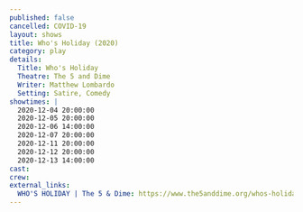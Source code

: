 ```yaml
---
published: false
cancelled: COVID-19
layout: shows
title: Who's Holiday (2020)
category: play
details:
  Title: Who's Holiday
  Theatre: The 5 and Dime
  Writer: Matthew Lombardo
  Setting: Satire, Comedy
showtimes: |
  2020-12-04 20:00:00
  2020-12-05 20:00:00
  2020-12-06 14:00:00
  2020-12-07 20:00:00
  2020-12-11 20:00:00
  2020-12-12 20:00:00
  2020-12-13 14:00:00
cast:
crew:
external_links:
  WHO'S HOLIDAY | The 5 & Dime: https://www.the5anddime.org/whos-holiday
---
```

